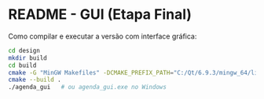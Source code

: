 # README - GUI (Etapa Final)

Como compilar e executar a versão com interface gráfica:

```bash
cd design
mkdir build
cd build
cmake -G "MinGW Makefiles" -DCMAKE_PREFIX_PATH="C:/Qt/6.9.3/mingw_64/lib/cmake" ..
cmake --build .
./agenda_gui   # ou agenda_gui.exe no Windows